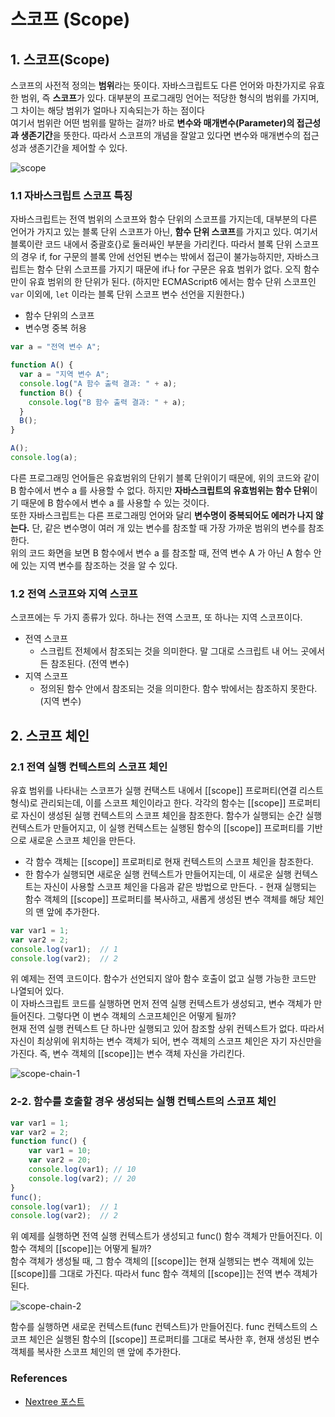 # 스코프 \(Scope\)

## 1. 스코프\(Scope\)

스코프의 사전적 정의는 **범위**라는 뜻이다. 자바스크립트도 다른 언어와 마찬가지로 유효한 범위, 즉 **스코프**가 있다. 대부분의 프로그래밍 언어는 적당한 형식의 범위를 가지며, 그 차이는 해당 범위가 얼마나 지속되는가 하는 점이다  
여기서 범위란 어떤 범위를 말하는 걸까? 바로 **변수와 매개변수\(Parameter\)의 접근성과 생존기간**을 뜻한다. 따라서 스코프의 개념을 잘알고 있다면 변수와 매개변수의 접근성과 생존기간을 제어할 수 있다.

![scope](https://user-images.githubusercontent.com/16531837/43557724-0aa62a54-9641-11e8-9ad7-3c7512b64581.png)

### 1.1 자바스크립트 스코프 특징

자바스크립트는 전역 범위의 스코프와 함수 단위의 스코프를 가지는데, 대부분의 다른 언어가 가지고 있는 블록 단위 스코프가 아닌, **함수 단위 스코프**를 가지고 있다. 여기서 블록이란 코드 내에서 중괄호{}로 둘러싸인 부분을 가리킨다. 따라서 블록 단위 스코프의 경우 if, for 구문의 블록 안에 선언된 변수는 밖에서 접근이 불가능하지만, 자바스크립트는 함수 단위 스코프를 가지기 때문에 if나 for 구문은 유효 범위가 없다. 오직 함수만이 유효 범위의 한 단위가 된다. \(하지만 ECMAScript6 에서는 함수 단위 스코프인 `var` 이외에, `let` 이라는 블록 단위 스코프 변수 선언을 지원한다.\)

* 함수 단위의 스코프
* 변수명 중복 허용

```javascript
var a = "전역 변수 A";

function A() {
  var a = "지역 변수 A";
  console.log("A 함수 출력 결과: " + a);
  function B() {
    console.log("B 함수 출력 결과: " + a);
  }
  B();
}

A();
console.log(a);
```

다른 프로그래밍 언어들은 유효범위의 단위기 블록 단위이기 때문에, 위의 코드와 같이 B 함수에서 변수 a 를 사용할 수 없다. 하지만 **자바스크립트의 유효범위는 함수 단위**이기 때문에 B 함수에서 변수 a 를 사용할 수 있는 것이다.  
또한 자바스크립트는 다른 프로그래밍 언어와 달리 **변수명이 중복되어도 에러가 나지 않는다.** 단, 같은 변수명이 여러 개 있는 변수를 참조할 때 가장 가까운 범위의 변수를 참조한다.  
위의 코드 화면을 보면 B 함수에서 변수 a 를 참조할 때, 전역 변수 A 가 아닌 A 함수 안에 있는 지역 변수를 참조하는 것을 알 수 있다.

### 1.2 전역 스코프와 지역 스코프

스코프에는 두 가지 종류가 있다. 하나는 전역 스코프, 또 하나는 지역 스코프이다.

* 전역 스코프
  * 스크립트 전체에서 참조되는 것을 의미한다. 말 그대로 스크립트 내 어느 곳에서든 참조된다. \(전역 변수\)
* 지역 스코프
  * 정의된 함수 안에서 참조되는 것을 의미한다. 함수 밖에서는 참조하지 못한다. \(지역 변수\)

## 2. 스코프 체인

### 2.1 전역 실행 컨텍스트의 스코프 체인

유효 범위를 나타내는 스코프가 실행 컨택스트 내에서 \[\[scope\]\] 프로퍼티\(연결 리스트 형식\)로 관리되는데, 이를 스코프 체인이라고 한다. 각각의 함수는 \[\[scope\]\] 프로퍼티로 자신이 생성된 실행 컨텍스트의 스코프 체인을 참조한다. 함수가 실행되는 순간 실행 컨텍스트가 만들어지고, 이 실행 컨텍스트는 실행된 함수의 \[\[scope\]\] 프로퍼티를 기반으로 새로운 스코프 체인을 만든다.

* 각 함수 객체는 \[\[scope\]\] 프로퍼티로 현재 컨텍스트의 스코프 체인을 참조한다.
* 한 함수가 실행되면 새로운 실행 컨텍스트가 만들어지는데, 이 새로운 실행 컨텍스트는 자신이 사용할 스코프 체인을 다음과 같은 방법으로 만든다. - 현재 실행되는 함수 객체의 \[\[scope\]\] 프로퍼티를 복사하고, 새롭게 생성된 변수 객체를 해당 체인의 맨 앞에 추가한다.

```javascript
var var1 = 1;
var var2 = 2;
console.log(var1);  // 1
console.log(var2);  // 2
```

위 예제는 전역 코드이다. 함수가 선언되지 않아 함수 호출이 없고 실행 가능한 코드만 나열되어 있다.  
이 자바스크립트 코드를 실행하면 먼저 전역 실행 컨텍스트가 생성되고, 변수 객체가 만들어진다. 그렇다면 이 변수 객체의 스코프체인은 어떻게 될까?  
현재 전역 실행 컨텍스트 단 하나만 실행되고 있어 참조할 상위 컨텍스트가 없다. 따라서 자신이 최상위에 위치하는 변수 객체가 되어, 변수 객체의 스코프 체인은 자기 자신만을 가진다. 즉, 변수 객체의 \[\[scope\]\]는 변수 객체 자신을 가리킨다. 

![scope-chain-1](https://user-images.githubusercontent.com/16531837/44142762-30c2dea0-a0bc-11e8-8b30-92740aa1280e.png)

### 2-2. 함수를 호출할 경우 생성되는 실행 컨텍스트의 스코프 체인

```javascript
var var1 = 1;
var var2 = 2;
function func() {
    var var1 = 10;
    var var2 = 20;
    console.log(var1); // 10
    console.log(var2); // 20
}
func();
console.log(var1);  // 1
console.log(var2);  // 2
```

위 예제를 실행하면 전역 실행 컨텍스트가 생성되고 func\(\) 함수 객체가 만들어진다. 이 함수 객체의 \[\[scope\]\]는 어떻게 될까?  
함수 객체가 생성될 때, 그 함수 객체의 \[\[scope\]\]는 현재 실행되는 변수 객체에 있는 \[\[scope\]\]를 그대로 가진다. 따라서 func 함수 객체의 \[\[scope\]\]는 전역 변수 객체가 된다.

![scope-chain-2](https://user-images.githubusercontent.com/16531837/44143156-8b895a84-a0bd-11e8-8efb-3de7391998dd.png)

함수를 실행하면 새로운 컨텍스트\(func 컨텍스트\)가 만들어진다. func 컨텍스트의 스코프 체인은 실행된 함수의 \[\[scope\]\] 프로퍼티를 그대로 복사한 후, 현재 생성된 변수 객체를 복사한 스코프 체인의 맨 앞에 추가한다.

### References

* [Nextree 포스트](http://www.nextree.co.kr/p7363/)

